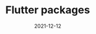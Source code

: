 ---
title: 'Flutter packages'
SEOtitle: 'Setup your Flutter (Dart) development environment'
linkTitle: 'Flutter packages'
Description: 'Get your environment ready to develop a Flutter app'
content: 'Get your environment ready to develop a Flutter app'
weight: 2
date: 2021-12-12
---